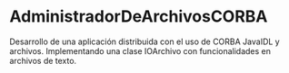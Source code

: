 # AdministradorDeArchivosCORBA
Desarrollo de una aplicación distribuida con el uso de CORBA JavaIDL y archivos.  Implementando una clase IOArchivo con funcionalidades en archivos de texto.
